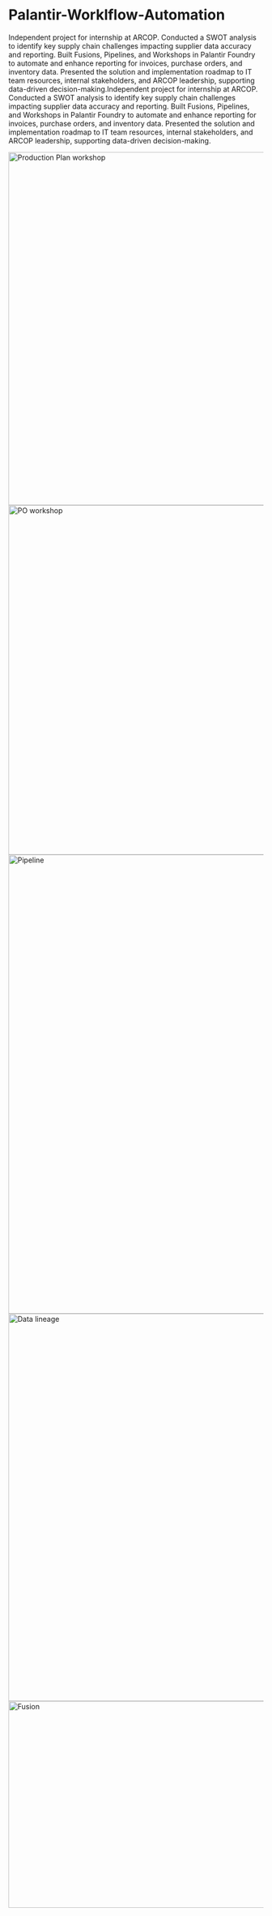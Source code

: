 # Palantir-Worklflow-Automation
Independent project for internship at ARCOP. Conducted a SWOT analysis to identify key supply chain challenges impacting supplier data accuracy and reporting. Built Fusions, Pipelines, and Workshops in Palantir Foundry to automate and enhance reporting for invoices, purchase orders, and inventory data. Presented the solution and implementation roadmap to IT team resources, internal stakeholders, and ARCOP leadership, supporting data-driven decision-making.Independent project for internship at ARCOP. Conducted a SWOT analysis to identify key supply chain challenges impacting supplier data accuracy and reporting. Built Fusions, Pipelines, and Workshops in Palantir Foundry to automate and enhance reporting for invoices, purchase orders, and inventory data. Presented the solution and implementation roadmap to IT team resources, internal stakeholders, and ARCOP leadership, supporting data-driven decision-making.

<img width="1768" height="697" alt="Production Plan workshop" src="https://github.com/user-attachments/assets/44fadf13-27bb-4784-8dd6-9a7e4392370a" />

<img width="1767" height="690" alt="PO workshop" src="https://github.com/user-attachments/assets/a6a2c179-acae-44cc-9765-005caf4d1130" />

<img width="1746" height="906" alt="Pipeline" src="https://github.com/user-attachments/assets/7687bee3-bdc6-4a7f-9a42-a3cf5e286f49" />

<img width="1748" height="765" alt="Data lineage" src="https://github.com/user-attachments/assets/c85e4295-8f21-4468-b904-02948895b976" />

<img width="1528" height="408" alt="Fusion" src="https://github.com/user-attachments/assets/17b3e599-fbd7-4207-957c-4ddc98a7e556" />
